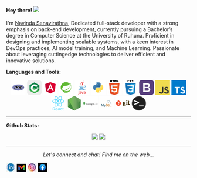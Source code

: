 <h4> Hey there! <img src="https://raw.githubusercontent.com/verma-anushka/verma-anushka/master/gifs/wave.gif" width="30px"></h4>

I'm [Navinda Senavirathna](https://www.csbodima.lk/navinda), Dedicated full-stack developer with a strong emphasis on back-end development, currently pursuing a Bachelor’s degree in Computer Science at the University of Ruhuna. Proficient in designing and implementing scalable systems, with a keen interest in DevOps practices, AI model training, and Machine Learning. Passionate about leveraging cuttingedge technologies to deliver efficient and innovative solutions.
 
**Languages and Tools:**

<p align="center">

  <div align="center">
  
  <code><img height="40" src="https://github.com/NavindaSenavirathna/Navinda-Senavirathna/blob/main/Logos/logos/Php.png"></code>
  <code><img height="40" src="https://github.com/NavindaSenavirathna/Navinda-Senavirathna/blob/main/Logos/logos/Csharp.png"></code>
  <code><img height="40" src="https://github.com/NavindaSenavirathna/Navinda-Senavirathna/blob/main/Logos/logos/Angular.png"></code>
  <code><img height="40" src="https://github.com/NavindaSenavirathna/Navinda-Senavirathna/blob/main/Logos/logos/Springboot.png"></code>
  <code><img height="40" src="https://raw.githubusercontent.com/devicons/devicon/master/icons/java/java-original-wordmark.svg"></code> 
  <code><img height="40" src="https://raw.githubusercontent.com/github/explore/80688e429a7d4ef2fca1e82350fe8e3517d3494d/topics/python/python.png"></code> 
  <code><img height="40" src="https://raw.githubusercontent.com/github/explore/80688e429a7d4ef2fca1e82350fe8e3517d3494d/topics/html/html.png"></code> 
  <code><img height="40" src="https://raw.githubusercontent.com/github/explore/80688e429a7d4ef2fca1e82350fe8e3517d3494d/topics/css/css.png"></code> 
  <code><img height="40" src="https://raw.githubusercontent.com/github/explore/80688e429a7d4ef2fca1e82350fe8e3517d3494d/topics/bootstrap/bootstrap.png"></code>
  <code><img height="40" src="https://raw.githubusercontent.com/github/explore/80688e429a7d4ef2fca1e82350fe8e3517d3494d/topics/javascript/javascript.png"></code> 
  <code><img height="40" src="https://raw.githubusercontent.com/github/explore/80688e429a7d4ef2fca1e82350fe8e3517d3494d/topics/typescript/typescript.png"></code> 
  <code><img height="40" src="https://raw.githubusercontent.com/devicons/devicon/master/icons/react/react-original-wordmark.svg"></code> 
  <code><img height="40" src="https://raw.githubusercontent.com/github/explore/80688e429a7d4ef2fca1e82350fe8e3517d3494d/topics/nodejs/nodejs.png"></code> 
  <code><img height="40" src="https://raw.githubusercontent.com/github/explore/80688e429a7d4ef2fca1e82350fe8e3517d3494d/topics/mongodb/mongodb.png"></code> 
  <code><img height="40" src="https://raw.githubusercontent.com/github/explore/80688e429a7d4ef2fca1e82350fe8e3517d3494d/topics/mysql/mysql.png"></code> 
  <code><img height="40" src="https://raw.githubusercontent.com/github/explore/80688e429a7d4ef2fca1e82350fe8e3517d3494d/topics/git/git.png"></code> 
  <code><img height="40" src="https://raw.githubusercontent.com/github/explore/80688e429a7d4ef2fca1e82350fe8e3517d3494d/topics/terminal/terminal.png"></code>
  

  </div>
  </p>

 ---
 
**Github Stats:**

<p align="center">
  
  <img src="https://github-readme-stats.vercel.app/api?username=NavindaSenavirathna&count_private=true&show_icons=true&theme=dracula&line_height=33">
  <img src="https://github-readme-stats.vercel.app/api/top-langs/?username=NavindaSenavirathna&count_private=true&hide=html,scss,,ejs&theme=dracula&line_height=10">

</p>

 ---
 
<p align="center">
  <i>Let's connect and chat! Find me on the web...</i>
  
   [![Linkedin Badge](https://github.com/NavindaSenavirathna/Navinda-Senavirathna/blob/main/Social%20Media%20Icons/LinkedIn.jpg)](http://www.linkedin.com/in/navinda-senavirathna-9304aa1b0) 
   [![Gmail Badge](https://github.com/NavindaSenavirathna/Navinda-Senavirathna/blob/main/Social%20Media%20Icons/Gmail.jpg)](mailto:navindasenavirathna@gmail.com)
   [![Instagram Badge](https://github.com/NavindaSenavirathna/Navinda-Senavirathna/blob/main/Social%20Media%20Icons/Instagram.jpg)](https://instagram.com/v_anushkaa) 
   [![Facebook Badge](https://github.com/NavindaSenavirathna/Navinda-Senavirathna/blob/main/Social%20Media%20Icons/Facebook.jpg)]([https://www.facebook.com/profile.php?id=100022118525351](https://web.facebook.com/navinda.senavirathna.9))
</p>
